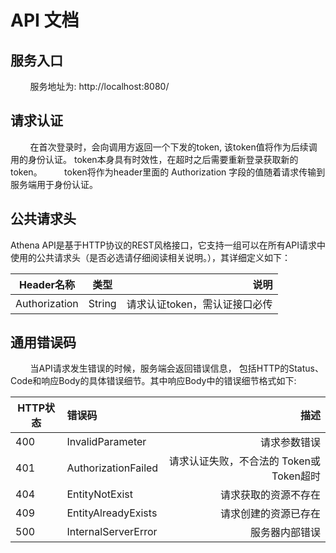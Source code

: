 # API 文档

## 服务入口
&nbsp;&nbsp;&nbsp;&nbsp;&nbsp;&nbsp;&nbsp;&nbsp;服务地址为: http://localhost:8080/

## 请求认证
&nbsp;&nbsp;&nbsp;&nbsp;&nbsp;&nbsp;&nbsp;&nbsp;在首次登录时，会向调用方返回一个下发的token, 该token值将作为后续调用的身份认证。
token本身具有时效性，在超时之后需要重新登录获取新的token。
&nbsp;&nbsp;&nbsp;&nbsp;&nbsp;&nbsp;&nbsp;&nbsp;token将作为header里面的 Authorization 字段的值随着请求传输到服务端用于身份认证。

## 公共请求头
Athena API是基于HTTP协议的REST风格接口，它支持一组可以在所有API请求中使用的公共请求头（是否必选请仔细阅读相关说明。），其详细定义如下：

| Header名称       |   类型      |         说明        |
| --------------- |:----------:| ------------------:|
| Authorization   |  String    |   请求认证token，需认证接口必传|


## 通用错误码
&nbsp;&nbsp;&nbsp;&nbsp;&nbsp;&nbsp;&nbsp;&nbsp;当API请求发生错误的时候，服务端会返回错误信息，
  包括HTTP的Status、Code和响应Body的具体错误细节。其中响应Body中的错误细节格式如下:

| HTTP状态   |       错误码    |   描述           |
| ----------|:--------------|----------------:|
|  400 |    InvalidParameter | 请求参数错误      |
|  401 |    AuthorizationFailed | 请求认证失败，不合法的 Token或 Token超时 |
|  404 |    EntityNotExist | 请求获取的资源不存在 |
|  409 |    EntityAlreadyExists | 请求创建的资源已存在 |
|  500 |    InternalServerError | 服务器内部错误 |
